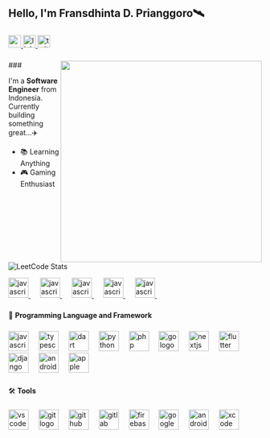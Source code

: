 <h2 align="left">Hello, I'm Fransdhinta D. Prianggoro🛰️</h2>

###

<div align="left">
  <a href="dhintaF@gmail.com" target="_blank">
    <img src="https://img.shields.io/static/v1?message=Gmail&logo=gmail&label=&color=D14836&logoColor=white&labelColor=&style=for-the-badge" height="25" alt="gmail logo"  />
  </a>
  <a href="https://www.linkedin.com/in/fransdhinta/" target="_blank">
    <img src="https://img.shields.io/static/v1?message=LinkedIn&logo=linkedin&label=&color=0077B5&logoColor=white&labelColor=&style=for-the-badge" height="25" alt="linkedin logo"  />
  </a>
  <a href="https://x.com/dhintabe" target="_blank">
    <img src="https://img.shields.io/static/v1?message=Twitter&logo=twitter&label=&color=1DA1F2&logoColor=white&labelColor=&style=for-the-badge" height="25" alt="twitter logo"  />
  </a>
</div>

###

<a href="https://www.youtube.com/watch?v=GvttjCsjeAI" target="_blank">
  <img align="right" height="400" src="https://lh3.googleusercontent.com/d/15hh3YU6NhAB-vI85RT6oKl737hOyS0B7=w1000?authuser=1/view"  />
</a>
###

I'm a **Software Engineer** from Indonesia. Currently building something great...✈️
- 📚 Learning Anything
- 🎮 Gaming Enthusiast

###
![LeetCode Stats](https://leetcard.jacoblin.cool/fransdhinta?theme=unicorn&font=Alef)
<div align="left">
  <a href="https://www.hackerrank.com/certificates/iframe/8361d047e252" target="_blank">
    <img src="https://lh3.googleusercontent.com/d/1vkZ2E4jC_goWx1wOsW_OyhXvNeBi4OEM=w1000?authuser=1/view" height="40" alt="javascript logo"  />
  </a>
  <img width="15" />

  <a href="https://www.hackerrank.com/certificates/iframe/c6fc6ae344da" target="_blank">
    <img src="https://lh3.googleusercontent.com/d/1tuw5Hlinz5TyVOtIDsvJD70DdbGqKlRQ=w1000?authuser=1/view" height="40" alt="javascript logo"  />
  </a>
  <img width="15" />
  
  <a href="https://www.hackerrank.com/certificates/iframe/1374baf33f89" target="_blank">
    <img src="https://lh3.googleusercontent.com/d/1qoOBUWVqo4iZi2ivigJahQq4gNK-9v0i=w1000?authuser=1/view" height="40" alt="javascript logo"  />
  </a>
  <img width="15" />
  
  <a href="https://www.hackerrank.com/certificates/iframe/0549db99dae2" target="_blank">
    <img src="https://lh3.googleusercontent.com/d/1V2S_Xp0ICnQvVF1JKbw2kFfO6H_7c0IE=w1000?authuser=1/view" height="40" alt="javascript logo"  />
  </a>
  <img width="15" />
  
  <a href="https://www.hackerrank.com/certificates/iframe/043e63da249d" target="_blank">
    <img src="https://lh3.googleusercontent.com/d/1LpqKzr-d8Msviq05BtkaflthYlOv3wsN=w1000?authuser=1/view" height="40" alt="javascript logo"  />
  </a>
  <img width="15" />
</div>

###

🚀 **Programming Language and Framework**

###

<div align="left">
  <img src="https://cdn.jsdelivr.net/gh/devicons/devicon/icons/javascript/javascript-original.svg" height="40" alt="javascript logo"  />
  <img width="12" />
  <img src="https://cdn.jsdelivr.net/gh/devicons/devicon/icons/typescript/typescript-original.svg" height="40" alt="typescript logo"  />
  <img width="12" />
  <img src="https://cdn.jsdelivr.net/gh/devicons/devicon/icons/dart/dart-original.svg" height="40" alt="dart logo"  />
  <img width="12" />
  <img src="https://cdn.jsdelivr.net/gh/devicons/devicon/icons/python/python-original.svg" height="40" alt="python logo"  />
  <img width="12" />
  <img src="https://cdn.jsdelivr.net/gh/devicons/devicon/icons/php/php-original.svg" height="40" alt="php logo"  />
  <img width="12" />
  <img src="https://cdn.jsdelivr.net/gh/devicons/devicon/icons/go/go-original-wordmark.svg" height="40" alt="go logo"  />
  <img width="12" />
  <img src="https://cdn.jsdelivr.net/gh/devicons/devicon/icons/nextjs/nextjs-original.svg" height="40" alt="nextjs logo"  />
  <img width="12" />
  <img src="https://cdn.jsdelivr.net/gh/devicons/devicon/icons/flutter/flutter-original.svg" height="40" alt="flutter logo"  />
  <img width="12" />
  <img src="https://cdn.jsdelivr.net/gh/devicons/devicon/icons/django/django-plain.svg" height="40" alt="django logo"  />
  <img width="12" />
  <img src="https://cdn.jsdelivr.net/gh/devicons/devicon/icons/android/android-original.svg" height="40" alt="android logo"  />
  <img width="12" />
  <img src="https://cdn.jsdelivr.net/gh/devicons/devicon/icons/apple/apple-original.svg" height="40" alt="apple logo"  />
</div>

###

🛠 **Tools**

###

<div align="left">
  <img src="https://cdn.jsdelivr.net/gh/devicons/devicon/icons/vscode/vscode-original.svg" height="40" alt="vscode logo"  />
  <img width="12" />
  <img src="https://cdn.jsdelivr.net/gh/devicons/devicon/icons/git/git-original.svg" height="40" alt="git logo"  />
  <img width="12" />
  <img src="https://cdn.jsdelivr.net/gh/devicons/devicon/icons/github/github-original.svg" height="40" alt="github logo"  />
  <img width="12" />
  <img src="https://cdn.jsdelivr.net/gh/devicons/devicon/icons/gitlab/gitlab-original.svg" height="40" alt="gitlab logo"  />
  <img width="12" />
  <img src="https://cdn.jsdelivr.net/gh/devicons/devicon/icons/firebase/firebase-plain.svg" height="40" alt="firebase logo"  />
  <img width="12" />
  <img src="https://cdn.jsdelivr.net/gh/devicons/devicon/icons/googlecloud/googlecloud-original.svg" height="40" alt="googlecloud logo"  />
  <img width="12" />
  <img src="https://cdn.jsdelivr.net/gh/devicons/devicon/icons/androidstudio/androidstudio-original.svg" height="40" alt="androidstudio logo"  />
  <img width="12" />
  <img src="https://cdn.jsdelivr.net/gh/devicons/devicon/icons/xcode/xcode-original.svg" height="40" alt="xcode logo"  />
</div>

###

